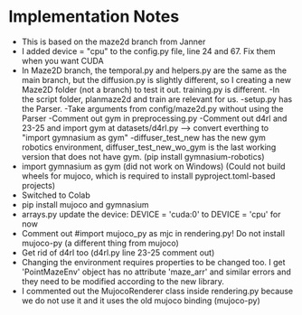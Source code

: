 # Implementation Notes
- This is based on the maze2d branch from Janner
- I added  device = "cpu" to the config.py file, line 24 and 67. Fix them when you want CUDA
- In Maze2D branch, the temporal.py and helpers.py are the same as the main branch, but the diffusion.py is slightly different, so I  creating a new Maze2D folder (not a branch) to test it out. training.py is different. 
-In the script folder, planmaze2d and train are relevant for us.
-setup.py has the Parser.
-Take arguments from config/maze2d.py without using the Parser
-Comment out gym in preprocessing.py
-Comment out d4rl and 23-25 and import gym at datasets/d4rl.py --> convert everthing to "import gymnasium as gym"
-diffuser_test_new has the new gym robotics environment, diffuser_test_new_wo_gym is the last working version that does not have gym. (pip install gymnasium-robotics)
- import gymnasium as gym (did not work on Windows) (Could not build wheels for mujoco, which is required to install pyproject.toml-based projects)
- Switched to Colab
- pip install mujoco and gymnasium
- arrays.py update the device: DEVICE = 'cuda:0' to DEVICE = 'cpu' for now
- Comment out #import mujoco_py as mjc in rendering.py! Do not install mujoco-py (a different thing from mujoco)
- Get rid of d4rl too (d4rl.py line 23-25 comment out)
- Changing the environment requires properties to be changed too. I get 'PointMazeEnv' object has no attribute 'maze_arr' and similar errors and they need to be modified according to the new library.
- I commented out the MujocoRenderer class inside rendering.py because we do not use it and it uses the old mujoco binding (mujoco-py)